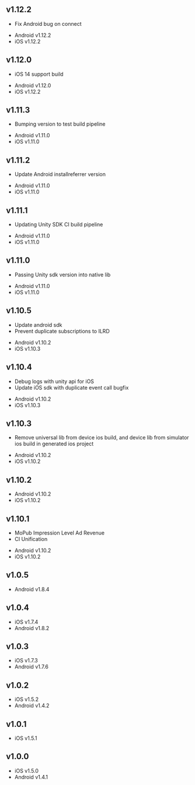 v1.12.2
----
* Fix Android bug on connect

- Android v1.12.2
- iOS v1.12.2

v1.12.0
----
* iOS 14 support build

- Android v1.12.0
- iOS v1.12.2

v1.11.3
----
* Bumping version to test build pipeline

- Android v1.11.0
- iOS v1.11.0


v1.11.2
----
* Update Android installreferrer version

- Android v1.11.0
- iOS v1.11.0

v1.11.1
----
* Updating Unity SDK CI build pipeline

- Android v1.11.0
- iOS v1.11.0

v1.11.0
----
* Passing Unity sdk version into native lib

- Android v1.11.0
- iOS v1.11.0

v1.10.5
----
* Update android sdk
* Prevent duplicate subscriptions to ILRD

- Android v1.10.2
- iOS v1.10.3

v1.10.4
----
* Debug logs with unity api for iOS
* Update iOS sdk with duplicate event call bugfix

- Android v1.10.2
- iOS v1.10.3

v1.10.3
----
* Remove universal lib from device ios build, and device lib from simulator ios build in generated ios project

- Android v1.10.2
- iOS v1.10.2

v1.10.2
----
- Android v1.10.2
- iOS v1.10.2

v1.10.1
----
* MoPub Impression Level Ad Revenue
* CI Unification

- Android v1.10.2
- iOS v1.10.2

v1.0.5
----
- Android v1.8.4

v1.0.4
----
- iOS v1.7.4
- Android v1.8.2

v1.0.3
----
- iOS v1.7.3
- Android v1.7.6

v1.0.2
----
- iOS v1.5.2
- Android v1.4.2

v1.0.1
----
- iOS v1.5.1

v1.0.0
----
- iOS v1.5.0
- Android v1.4.1
